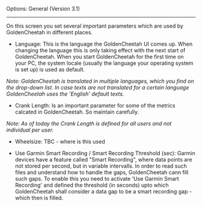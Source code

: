 Options: General (Version 3.1)
***

On this screen you set several important parameters which are used by GoldenCheetah in different places. 

* Language: This is the language the GoldenCheetah UI comes up. When changing the language this is only taking effect with the next start of GoldenCheetah. When you start GoldenCheetah for the first time on your PC, the system locale (usually the language your operating system is set up) is used as default.

_Note: GoldenCheetah is translated in multiple languages, which you find on the drop-down list. In case texts are not translated for a certain language GoldenCheetah uses the 'English' default texts._

* Crank Length: Is an important parameter for some of the metrics calcated in GoldenCheetah. So maintain carefully.

_Note: As of today the Crank Length is defined for all users and not individual per user._

* Wheelsize: TBC - where is this used

* Use Garmin Smart Recording / Smart Recording Threshold (sec): Garmin devices have a feature called "Smart Recording", where data points are not stored per second, but in variable intervalls. In order to read such files and understand how to handle the gaps, GoldenCheetah cann fill such gaps. To enable this you need to activate 'Use Garmin Smart Recording' and defined the threshold (in seconds) upto which GoldenCheetah shall consider a data gap to be a smart recording gap - which then is filled.







 

